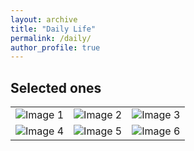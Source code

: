 ```yaml
---
layout: archive
title: "Daily Life"
permalink: /daily/
author_profile: true
---
```


## Selected ones

<table>
  <tr>
    <td><img src="Image 1" alt="Image 1"></td>
    <td><img src="Image 1" alt="Image 2"></td>
    <td><img src="Image 1" alt="Image 3"></td>
  </tr>
  <tr>
    <td><img src="Image 1" alt="Image 4"></td>
    <td><img src="Image 1" alt="Image 5"></td>
    <td><img src="Image 1" alt="Image 6"></td>
  </tr>
</table>
